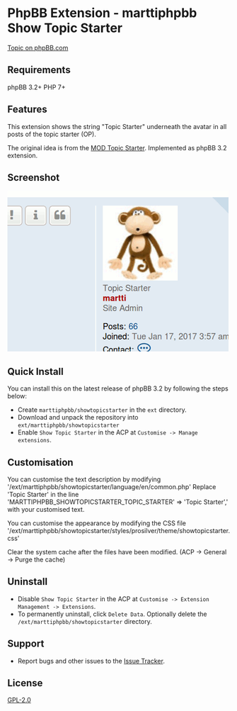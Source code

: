 # PhpBB Extension - marttiphpbb Show Topic Starter

[Topic on phpBB.com](https://www.phpbb.com/community/viewtopic.php?f=456&t=2470526)

## Requirements

phpBB 3.2+ PHP 7+

## Features

This extension shows the string "Topic Starter" underneath the avatar in all posts of the topic starter (OP).

The original idea is from the [MOD Topic Starter](https://www.phpbb.com/customise/db/mod/topic_starter/).
Implemented as phpBB 3.2 extension.

## Screenshot

![Topic Starter](doc/topic_starter.png)

## Quick Install

You can install this on the latest release of phpBB 3.2 by following the steps below:

* Create `marttiphpbb/showtopicstarter` in the `ext` directory.
* Download and unpack the repository into `ext/marttiphpbb/showtopicstarter`
* Enable `Show Topic Starter` in the ACP at `Customise -> Manage extensions`.

## Customisation

You can customise the text description by modifying '/ext/marttiphpbb/showtopicstarter/language/en/common.php'
Replace 'Topic Starter' in the line 'MARTTIPHPBB_SHOWTOPICSTARTER_TOPIC_STARTER'	=> 'Topic Starter',' with your customised text.

You can customise the appearance by modifying the CSS file '/ext/marttiphpbb/showtopicstarter/styles/prosilver/theme/showtopicstarter.css'

Clear the system cache after the files have been modified. (ACP -> General -> Purge the cache)

## Uninstall

* Disable `Show Topic Starter` in the ACP at `Customise -> Extension Management -> Extensions`.
* To permanently uninstall, click `Delete Data`. Optionally delete the `/ext/marttiphpbb/showtopicstarter` directory.

## Support

* Report bugs and other issues to the [Issue Tracker](https://github.com/marttiphpbb/phpbb-ext-showtopicstarter/issues).

## License

[GPL-2.0](license.txt)
